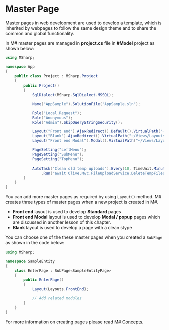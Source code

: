 # Master Page

Master pages in web development are used to develop a template, which is inherited by webpages to follow the same design theme and to share the common and global functionality.

In M# master pages are managed in **project.cs** file in **#Model** project as shown below:

```csharp
using MSharp;

namespace App
{
    public class Project : MSharp.Project
    {
        public Project()
        {
            SqlDialect(MSharp.SqlDialect.MSSQL);

            Name("AppSample").SolutionFile("AppSample.sln");

            Role("Local.Request");
            Role("Anonymous");
            Role("Admin").SkipQueryStringSecurity();

            Layout("Front end").AjaxRedirect().Default().VirtualPath("~/Views/Layouts/FrontEnd.cshtml");
            Layout("Blank").AjaxRedirect().VirtualPath("~/Views/Layouts/Blank.cshtml");
            Layout("Front end Modal").Modal().VirtualPath("~/Views/Layouts/FrontEnd.Modal.cshtml");

            PageSetting("LeftMenu");
            PageSetting("SubMenu");
            PageSetting("TopMenu");

            AutoTask("Clean old temp uploads").Every(10, TimeUnit.Minute)
                .Run("await Olive.Mvc.FileUploadService.DeleteTempFiles(olderThan: 1.Hours());");
        }
    }
}
```

You can add more master pages as required by using `Layout()` method. M# creates three types of master pages when a new project is created in M#. 

- **Front end** layout is used to develop **Standard** pages
- **Front end Modal** layout is used to develop **Modal / popup** pages which are discussed in another lesson of this chapter.
- **Blank** layout is used to develop a page with a clean stype

You can choose one of the these master pages when you created a `SubPage` as shown in the code below:

```csharp
using MSharp;

namespace SampleEntity
{
    class EnterPage : SubPage<SampleEntityPage>
    {
        public EnterPage()
        {
            Layout(Layouts.FrontEnd);

            // Add related modules
        }
    }
}
```

For more information on creating pages please read [M# Concepts](https://github.com/Geeksltd/MSharp.Docs/blob/master/Basics/Concepts.md).